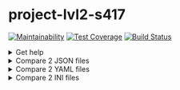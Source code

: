 # project-lvl2-s417

[![Maintainability](https://api.codeclimate.com/v1/badges/4bd240972330b2bbf1e4/maintainability)](https://codeclimate.com/github/Nastya-1000/project-lvl2-s417/maintainability)
[![Test Coverage](https://api.codeclimate.com/v1/badges/4bd240972330b2bbf1e4/test_coverage)](https://codeclimate.com/github/Nastya-1000/project-lvl2-s417/test_coverage)
[![Build Status](https://travis-ci.org/Nastya-1000/project-lvl2-s417.svg?branch=master)](https://travis-ci.org/Nastya-1000/project-lvl2-s417)

<details>
<summary>Get help</summary>
[![asciicast](https://asciinema.org/a/VFe11g8vqW5K3smjutZZh94wd.png)](https://asciinema.org/a/VFe11g8vqW5K3smjutZZh94wd)
</details>

<details>
<summary>Compare 2 JSON files</summary>
[![asciicast](https://asciinema.org/a/ge8zzK1ZwqWAOSHticIfSxPQN.png)](https://asciinema.org/a/ge8zzK1ZwqWAOSHticIfSxPQN)
</details>

<details>
<summary>Compare 2 YAML files</summary>
[![asciicast](https://asciinema.org/a/M9AtYa00gWIZA552Ib67lfMQl.png)](https://asciinema.org/a/M9AtYa00gWIZA552Ib67lfMQl)
</details>

<details>
<summary>Compare 2 INI files</summary>
[![asciicast](https://asciinema.org/a/baEV3vpDlud61c7fN9j2VPfUv.png)](https://asciinema.org/a/baEV3vpDlud61c7fN9j2VPfUv)
</details>
